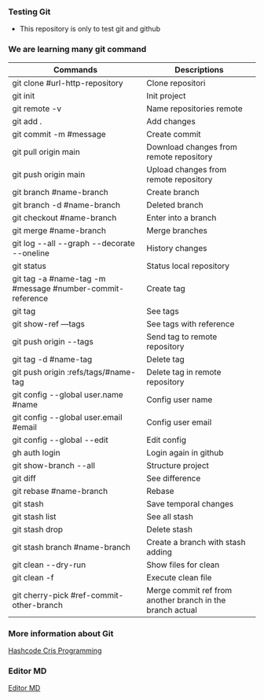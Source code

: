 ### Testing Git 

- This repository is only to test git and github

### We are learning many git command
                    
Commands  | Descriptions
------------- | -------------
git clone #url-http-repository | Clone repositori
git init | Init project
git remote -v  | Name repositories remote
git add .  | Add changes
git commit -m #message  | Create commit
git pull origin main | Download changes from remote repository
git push origin main | Upload changes from remote repository
git branch #name-branch | Create branch
git branch -d #name-branch | Deleted branch
git checkout #name-branch | Enter into a branch 
git merge #name-branch | Merge branches
git log --all --graph --decorate --oneline | History changes
git status | Status local repository
git tag -a #name-tag -m #message #number-commit-reference | Create tag
git tag | See tags
git show-ref —tags | See tags with reference
git push origin --tags | Send tag to remote repository
git tag -d #name-tag | Delete tag
git push origin :refs/tags/#name-tag | Delete tag in remote repository
git config --global user.name #name | Config user name
git config --global user.email #email | Config user email
git config --global --edit | Edit config
gh auth login | Login again in github
git show-branch --all | Structure project
git diff | See difference
git rebase #name-branch | Rebase
git stash | Save temporal changes
git stash list | See all stash
git stash drop | Delete stash
git stash branch #name-branch | Create a branch with stash adding
git clean --dry-run | Show files for clean
git clean -f | Execute clean file
git cherry-pick #ref-commit-other-branch | Merge commit ref from another branch in the branch actual

### More information about Git

[Hashcode Cris Programming](https://crisprogramming.hashnode.dev/)

### Editor MD
[Editor MD](https://pandao.github.io/editor.md/en.html)
